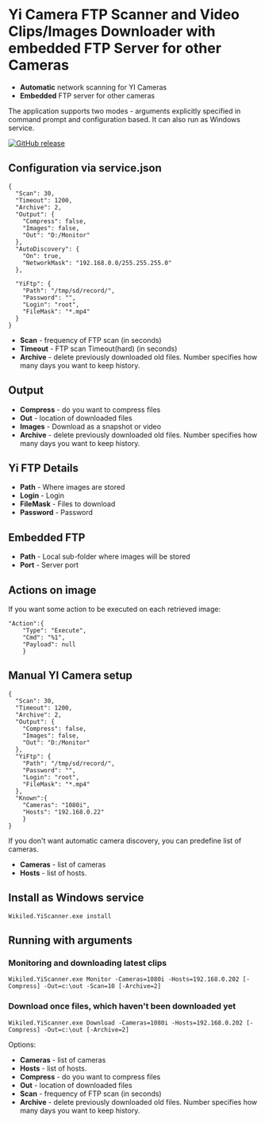 # Yi Camera FTP Scanner and Video Clips/Images Downloader with embedded FTP Server for other Cameras

- **Automatic** network scanning for YI Cameras
- **Embedded** FTP server for other cameras

The application supports two modes - arguments explicitly specified in command prompt and configuration based.
It can also run as Windows service.

[![GitHub release](https://img.shields.io/github/release/AndMu/YiScanner.svg)](https://github.com/AndMu/YiScanner/releases)

## Configuration via service.json

```
{
  "Scan": 30,
  "Timeout": 1200,
  "Archive": 2,
  "Output": {
    "Compress": false,
    "Images": false,
    "Out": "D:/Monitor"
  },    
  "AutoDiscovery": {
    "On": true,
    "NetworkMask": "192.168.0.0/255.255.255.0"
  },

  "YiFtp": {
    "Path": "/tmp/sd/record/",
    "Password": "",
    "Login": "root",
    "FileMask": "*.mp4"
  }
} 
```

- **Scan** - frequency of FTP scan (in seconds)
- **Timeout** - FTP scan Timeout(hard) (in seconds)
- **Archive** - delete previously downloaded old files. Number specifies how many days you want to keep history.

## Output

- **Compress** - do you want to compress files
- **Out** - location of downloaded files
- **Images** - Download as a snapshot or video
- **Archive** - delete previously downloaded old files. Number specifies how many days you want to keep history.

## Yi FTP Details

- **Path** - Where images are stored
- **Login** - Login
- **FileMask** - Files to download
- **Password** - Password

## Embedded FTP

- **Path** - Local sub-folder where images will be stored
- **Port** - Server port


## Actions on image

If you want some action to be executed on each retrieved image:
```
"Action":{
    "Type": "Execute",
    "Cmd": "%1",
    "Payload": null
    }
```

## Manual YI Camera setup

```
{
  "Scan": 30,
  "Timeout": 1200,
  "Archive": 2,
  "Output": {
    "Compress": false,
    "Images": false,
    "Out": "D:/Monitor"
  },  
  "YiFtp": {
    "Path": "/tmp/sd/record/",
    "Password": "",
    "Login": "root",
    "FileMask": "*.mp4"
  },
  "Known":{
    "Cameras": "1080i",
    "Hosts": "192.168.0.22"
    }
} 
```

If you don't want automatic camera discovery, you can predefine list of cameras.

- **Cameras** - list of cameras
- **Hosts** - list of hosts. 

## Install as Windows service
```
Wikiled.YiScanner.exe install
```

## Running with arguments

### Monitoring and downloading latest clips

```
Wikiled.YiScanner.exe Monitor -Cameras=1080i -Hosts=192.168.0.202 [-Compress] -Out=c:\out -Scan=10 [-Archive=2]
```

### Download once files, which haven't been downloaded yet

```
Wikiled.YiScanner.exe Download -Cameras=1080i -Hosts=192.168.0.202 [-Compress] -Out=c:\out [-Archive=2]
```

Options:
- **Cameras** - list of cameras
- **Hosts** - list of hosts. 
- **Compress** - do you want to compress files
- **Out** - location of downloaded files
- **Scan** - frequency of FTP scan (in seconds)
- **Archive** - delete previously downloaded old files. Number specifies how many days you want to keep history.

